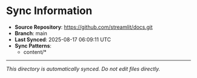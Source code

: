 # Sync Information

- **Source Repository**: https://github.com/streamlit/docs.git
- **Branch**: main
- **Last Synced**: 2025-08-17 06:09:11 UTC
- **Sync Patterns**:
  - content/*

---
*This directory is automatically synced. Do not edit files directly.*
